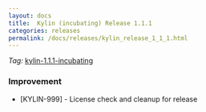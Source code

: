```yaml
---
layout: docs
title:  Kylin (incubating) Release 1.1.1
categories: releases
permalink: /docs/releases/kylin_release_1_1_1.html
---
```


_Tag:_ [kylin-1.1.1-incubating](https://github.com/apache/kylin/tree/kylin-1.1.1-incubating)



### Improvement

* [KYLIN-999] - License check and cleanup for release


